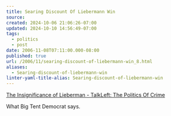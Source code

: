 ```yaml
---
title: Searing Discount Of Liebermann Win
source: 
created: 2024-10-06 21:06:26-07:00
updated: 2024-10-10 14:56:49-07:00
tags:
  - politics
  - post
date: 2006-11-08T07:11:00.000-08:00
published: true
url: /2006/11/searing-discount-of-liebermann-win_8.html
aliases:
  - Searing-discount-of-liebermann-win
linter-yaml-title-alias: Searing-discount-of-liebermann-win
---
```



[The Insignificance of Lieberman - TalkLeft: The Politics Of Crime](https://www.talkleft.com/story/2006/11/8/135838/424 "The Insignificance of Lieberman - TalkLeft: The Politics Of Crime")  
  
What Big Tent Democrat says.